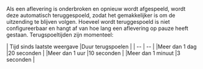 Als een aflevering is onderbroken en opnieuw wordt afgespeeld, wordt deze
automatisch teruggespoeld, zodat het gemakkelijker is om de uitzending te
blijven volgen. Hoeveel wordt teruggespoeld is niet configureerbaar en hangt af
van hoe lang een aflevering op pauze heeft gestaan. Terugspoeltijden zijn
momenteel:

| Tijd sinds laatste weergave |Duur terugspoelen | | -- | -- | |Meer dan 1 dag
|20 seconden | |Meer dan 1 uur |10 seconden | |Meer dan 1 minuut |3 seconden |
